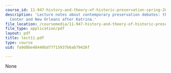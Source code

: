 ```yaml
---
course_id: 11-947-history-and-theory-of-historic-preservation-spring-2007
description: 'Lecture notes about contemporary preservation debates: the World Trade
  Center and New Orleans after Katrina.'
file_location: /coursemedia/11-947-history-and-theory-of-historic-preservation-spring-2007/fa9d8be48440bd77f15937b6ab79426f_lect11.pdf
file_type: application/pdf
layout: pdf
title: lect11.pdf
type: course
uid: fa9d8be48440bd77f15937b6ab79426f

---
```

None